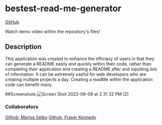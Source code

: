 # bestest-read-me-generator

[GitHub](https://github.com/saharkichi/bestest-read-me-generator)

Watch demo video within the repository's files!

## Description
This application was created to enhance the efficiacy of users in that they can generate a README easily and quickly within their code, rather than completing their application and creating a README after and inputting lots of information. It can be extremely useful for web developers who are creating multiple projects a day. Creating a readMe within the application code can benefit many. 

##Screenshots
![Screen Shot 2022-06-09 at 2 31 32 PM (2)](https://user-images.githubusercontent.com/105219789/172919412-f526934a-12a1-4cf4-89ec-77dc08e6e239.png)


### Collaborators
[Github; Mariya Setko](https://github.com/mariyasetko)
[Github; Fraser Kennedy](https://github.com/Ydennekrf)
